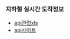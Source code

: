 ### 지하철 실시간 도착정보
- [api관련xls](https://docs.google.com/spreadsheets/d/1eH8JM8E1vKlyve8NzejRhEyr1K8ZMwOta0aHUx9bg-M/edit?usp=sharing)
- [api사이트](https://data.seoul.go.kr/dataList/OA-12764/F/1/datasetView.do)
